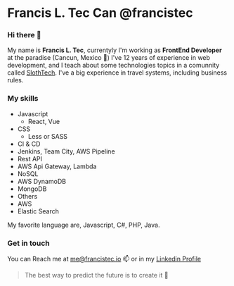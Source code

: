 # Francis L. Tec Can @francistec
### Hi there 👋

My name is **Francis L. Tec**, currentyly I'm working as **FrontEnd Developer** at the paradise (Cancun, Mexico 🌴)
I've 12 years of experience in web development, and I teach about some technologies topics in a comunnity called [SlothTech](https://www.slothtech.io/).
I've a big experience in travel systems, including business rules.

### My skills

- Javascript
  - React, Vue
- CSS
  - Less or SASS
- CI & CD
 - Jenkins, Team City, AWS Pipeline
- Rest API
 - AWS Api Gateway, Lambda
- NoSQL
 - AWS DynamoDB
 - MongoDB
- Others
 - AWS
 - Elastic Search
 
My favorite language are, Javascript, C#, PHP, Java.

### Get in touch 
You can Reach me at [me@francistec.io](mailto:me@francistec.io) 📫 or in my [Linkedin Profile](www.linkedin.com/in/francistec)

> The best way to predict the future is to create it :tophat:

<!--
**francistec/francistec** is a ✨ _special_ ✨ repository because its `README.md` (this file) appears on your GitHub profile.

Here are some ideas to get you started:

- 🔭 I’m currently working on ...
- 🌱 I’m currently learning ...
- 👯 I’m looking to collaborate on ...
- 🤔 I’m looking for help with ...
- 💬 Ask me about ...
- 📫 How to reach me: ...
- 😄 Pronouns: ...
- ⚡ Fun fact: ...
-->
